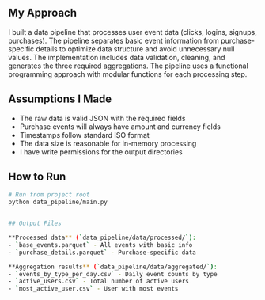 
## My Approach

I built a data pipeline that processes user event data (clicks, logins, signups, purchases). The pipeline separates basic event information from purchase-specific details to optimize data structure and avoid unnecessary null values. The implementation includes data validation, cleaning, and generates the three required aggregations. The pipeline uses a functional programming approach with modular functions for each processing step.

## Assumptions I Made

- The raw data is valid JSON with the required fields 
- Purchase events will always have amount and currency fields
- Timestamps follow standard ISO format
- The data size is reasonable for in-memory processing 
- I have write permissions for the output directories

## How to Run

```bash
# Run from project root 
python data_pipeline/main.py


## Output Files

**Processed data** (`data_pipeline/data/processed/`):
- `base_events.parquet` - All events with basic info 
- `purchase_details.parquet` - Purchase-specific data 

**Aggregation results** (`data_pipeline/data/aggregated/`):
- `events_by_type_per_day.csv` - Daily event counts by type
- `active_users.csv` - Total number of active users
- `most_active_user.csv` - User with most events

